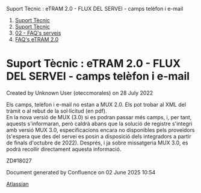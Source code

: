 Suport Tècnic : eTRAM 2.0 - FLUX DEL SERVEI - camps telèfon i e-mail  

1.  [Suport Tècnic](index.md)
2.  [Suport Tècnic](13893782.md)
3.  [02 - FAQ's serveis](26313393.md)
4.  [FAQ's eTRAM 2.0](64980669.md)

Suport Tècnic : eTRAM 2.0 - FLUX DEL SERVEI - camps telèfon i e-mail
====================================================================

Created by Unknown User (oteccmorales) on 28 July 2022

Els camps, telèfon i e-mail no estan a MUX 2.0. Els pot trobar al XML del tràmit o al rebut de la sol·licitud (en pdf).  
En la nova versió de MUX (3.0) si es podran passar més camps, i, per tant, aquests s'informaran, però caldrà abans que la solució de registre s'integri amb versió MUX 3.0, especificacions encara no disponibles pels proveïdors (s'espera que des del servei es posin a disposició dels integradors a partir de finals d'octubre de 2022). Després, i ja sobre missatgeria MUX 3.0, es podrà recollir directament aquesta informació.

  

ZD#18027

  

  

  

Document generated by Confluence on 02 June 2025 10:54

[Atlassian](http://www.atlassian.com/)